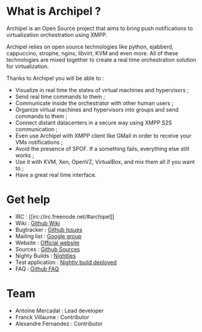 # What is Archipel ?

Archipel is an Open Source project that aims to bring push notifications to virtualization orchestration using XMPP.

Archipel relies on open source technologies like python, ejabberd, cappuccino, strophe, nginx, libvirt, KVM and even more. All of these  technologies are mixed together to create a real time orchestration solution for virtualization.

Thanks to Archipel you will be able to :

* Visualize in real time the states of virtual machines and hypervisors ;
* Send real time commands to them ;
* Communicate inside the orchestrator with other human users ;
* Organize virtual machines and hypervisors into groups and send commands to them ;
* Connect distant datacenters in a secure way using XMPP S2S communication ;
* Even use Archipel with XMPP client like GMail in order to receive your VMs notifications ;
* Avoid the presence of SPOF. If a something fails, everything else still works ;
* Use it with KVM, Xen, OpenVZ, VirtualBox, and mix them all if you want to ;
* Have a great real time interface.

# Get help

* IRC : [[irc://irc.freenode.net/#archipel]]
* Wiki : [Github Wiki](http:/github.com/primalmotion/archipel/wiki)
* Bugtracker : [Github Issues](http:/github.com/primalmotion/archipel/issues)
* Mailing list : [Google group](http://groups.google.com/group/archipelproject)
* Website : [Official website](http://archipelproject.org)
* Sources : [Github Sources](http:/github.com/primalmotion/archipel)
* Nighty Builds : [Nightlies](http:/nightlies.archipelproject.org)
* Test application : [Nightly build deployed](http:/app.archipelproject.org)
* FAQ : [Github FAQ](https://github.com/primalmotion/Archipel/wiki/Faq)

# Team

* Antoine Mercadal : Lead developer
* Franck Villaume : Contributor
* Alexandre Fernandez : Contributor